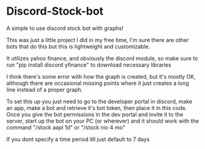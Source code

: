 # Discord-Stock-bot
A simple to use discord stock bot with graphs!

This was just a little project I did in my free time, I'm sure there are other bots that do this but this is lightweight and customizable.

It utilizes yahoo finance, and obviously the discord module, so make sure to run "pip install discord yfinance" to download necessary libraries

I think there's some error with how the graph is created, but it's mostly OK, although there are occasional missing points where it just creates a long line instead of a proper graph. 

To set this up you just need to go to the developer portal in discord, make an app, make a bot and retrieve it's bot token, then place it in this code. Once you give the bot permissions in the dev portal and invite it to the server, start up the bot on your PC (or wherever) and it should work with the command "/stock aapl 1d" or "/stock nio 4 mo"

If you dont specify a time period itll just default to 7 days
